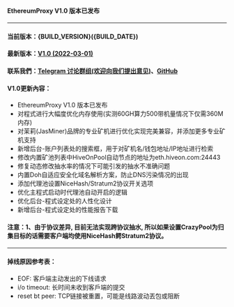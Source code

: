 #### EthereumProxy V1.0 版本已发布
----
#### 当前版本：{BUILD_VERSION}({BUILD_DATE})
#### 最新版本：[V1.0 (2022-03-01)](https://github.com/GoMinerProxy/GoMinerProxy/releases/tag/1.0)
#### 联系我們：[Telegram 讨论群组(欢迎向我们提出意见)](https://t.me/ethereumproxy)、[GitHub](https://github.com/ethereum-proxy/ethereumproxy)
#### V1.0更新內容：
- EthereumProxy V1.0 版本已发布
- 对程式进行大幅度优化内存使用(实测60GH算力500带机量情况下仅需360M内存)
- 对茉莉(JasMiner)品牌的专业矿机进行优化实现完美兼容，并添加更多专业矿机支持
- 新增后台-账户列表处的搜索框，用于对矿机名/钱包地址/IP地址进行检索
- 修改内置矿池列表中HiveOnPool自动节点的地址为eth.hiveon.com:24443
- 修复动态修改抽水率的情况下可能引发的抽水不准确问题
- 内置Doh自适应安全化域名解析方案，防止DNS污染情况的出现
- 添加代理池设置NiceHash/Stratum2协议开关选项
- 优化主程式启动时代理池自动开启的逻辑
- 优化后台-程式设定处的人性化设计
- 新增后台-程式设定处的性能报告下载
#### 注意：1、由于协议差异, 目前无法实现跨协议抽水, 所以如果设置CrazyPool为归集目标的话需要客户端均使用NiceHash鳄Stratum2协议。
----
#### 掉线原因参考表：
- EOF: 客戶端主动发出的下线请求
- i/o timeout: 长时间未收到客戶端的提交
- reset bt peer: TCP链接被重置，可能是线路波动丟包或阻断
